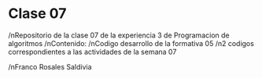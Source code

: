 # Clase 07
/nRepositorio de la clase 07 de la experiencia 3 de Programacion de algoritmos
/nContenido:
  /nCodigo desarrollo de la formativa 05
  /n2 codigos correspondientes a las actividades de la semana 07

/nFranco Rosales Saldivia
